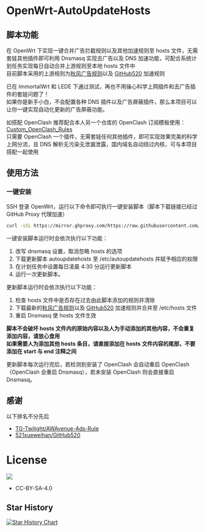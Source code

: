 # OpenWrt-AutoUpdateHosts  

## 脚本功能
在 OpenWrt 下实现一键合并广告拦截规则以及其他加速规则至 hosts 文件，无需套娃其他插件即可利用 Dnsmasq 实现去广告以及 DNS 加速功能，可配合系统计划任务实现每日自动合并上游规则至本地 hosts 文件中    
目前脚本采用的上游规则为[秋风广告规则](https://github.com/TG-Twilight/AWAvenue-Ads-Rule)以及 [GitHub520](https://github.com/521xueweihan/GitHub520) 加速规则  

已在 ImmortalWrt 和 LEDE 下通过测试，再也不用操心科学上网插件和去广告插件的套娃问题了！  
如果你是新手小白，不会配置各种 DNS 插件以及广告屏蔽插件，那么本项目可以让你一键实现自动化更新的广告屏蔽功能。

如搭配 OpenClash 推荐配合本人另一个仓库的 OpenClash 订阅模板使用：  
[Custom_OpenClash_Rules](https://github.com/Aethersailor/Custom_OpenClash_Rules)  
只需要 OpenClash 一个插件，无需套娃任何其他插件，即可实现效果完美的科学上网分流，且 DNS 解析无污染无泄漏泄露，国内域名自动绕过内核，可与本项目搭配一起使用 

## 使用方法  
### 一键安装  
SSH 登录 OpenWrt，运行以下命令即可执行一键安装脚本（脚本下载链接已经过 GitHub Proxy 代理加速）  
```bash
curl -sSL https://mirror.ghproxy.com/https://raw.githubusercontent.com/Aethersailor/OpenWrt-AutoUpdateHosts/main/install.sh | sh
```
一键安装脚本运行时会依次执行以下功能：  
1. 改写 dnsmasq 设置，取消忽略 hosts 的选项  
2. 下载更新脚本 autoupdatehosts 至 /etc/autoupdatehosts 并赋予相应的权限  
3. 在计划任务中设置每日凌晨 4:30 分运行更新脚本  
4. 运行一次更新脚本。  

更新脚本运行时会依次执行以下功能：  
1. 检查 hosts 文件中是否存在过去由此脚本添加的规则并清除  
2. 下载最新的[秋风广告规则](https://github.com/TG-Twilight/AWAvenue-Ads-Rule)以及 [GitHub520](https://github.com/521xueweihan/GitHub520) 加速规则并合并至 /etc/hosts 文件
3. 重启 Dnsmasq 使 hosts 文件生效  

**脚本不会破坏 hosts 文件内的原始内容以及人为手动添加的其他内容，不会重复添加内容，请放心食用**  
**如果需要人为添加其他 hosts 条目，请直接添加在 hosts 文件内容的尾部，不要添加在 start 与 end 注释之间**  

更新脚本每次运行完后，若检测到安装了 OpenClash 会自动重启 OpenClash（OpenClash 会重启 Dnsmasq），若未安装 OpenClash 则会直接重启 Dnsmasq。  

## 感谢  
以下排名不分先后  
- [TG-Twilight/AWAvenue-Ads-Rule](https://github.com/TG-Twilight/AWAvenue-Ads-Rule)  
- [521xueweihan/GitHub520](https://github.com/521xueweihan/GitHub520)  

# License		
[![](https://licensebuttons.net/l/by-sa/4.0/88x31.png)](https://creativecommons.org/licenses/by-sa/4.0/deed.zh)
* CC-BY-SA-4.0  

## Star History

<a href="https://star-history.com/#Aethersailor/OpenWrt-AutoUpdateHosts&Date">
 <picture>
   <source media="(prefers-color-scheme: dark)" srcset="https://api.star-history.com/svg?repos=Aethersailor/OpenWrt-AutoUpdateHosts&type=Date&theme=dark" />
   <source media="(prefers-color-scheme: light)" srcset="https://api.star-history.com/svg?repos=Aethersailor/OpenWrt-AutoUpdateHosts&type=Date" />
   <img alt="Star History Chart" src="https://api.star-history.com/svg?repos=Aethersailor/OpenWrt-AutoUpdateHosts&type=Date" />
 </picture>
</a>
